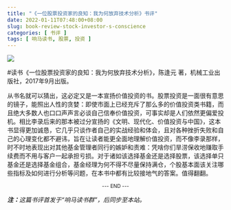 ```yaml
---
title: "《一位股票投资家的良知：我为何放弃技术分析》书评"
date: 2022-01-11T07:48:00+08:00
slug: book-review-stock-investor-s-conscience
categories: [ 书评 ]
tags: [ 响马读书, 股票, 投资 ]
---
```


<img src="220111-book-cover.jpg" style="max-width:300px"/>

#读书《一位股票投资家的良知：我为何放弃技术分析》，陈逢元 著，机械工业出版社，2017年9月出版。

从书名就可以猜出，这必定又是一本宣扬价值投资的书。股票投资是一面很有意思的镜子，能照出人性的贪婪：即使市面上已经充斥了那么多的价值投资类书籍，而且绝大多数人也口口声声言必谈自己信奉价值投资，可事实却是人们依然更偏爱投机。相比李录后来的那本被过分宣扬的《文明、现代化、价值投资与中国》，这本书显得更加诚恳，它几乎只谈作者自己的实战经验和体会，且对各种挫折失败和自己的心理变化都不避讳，旨在让读者能更全面地理解价值投资，而不像李录那样，时不时地表现出对其他基金管理者同行的嫉妒和责难：凭啥你们旱涝保收地赚取手续费而不用与客户一起承担亏损。对于诸如该选择基金还是选择股票，该选择单只基金还是选择基金组合，基金经理为何不得不尽量保持满仓，个股基本面该关注哪些指标及如何进行分析等问题，在本书中都有比较接地气的答案。值得翻翻。

<center><small>--- END ---</small></center>

<i><b>注：</b>这篇书评首发于“响马读书群”，后同步至本站。</i>
